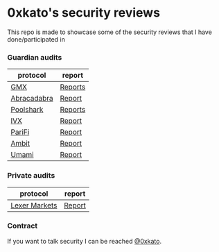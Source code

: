 # 0xkato's security reviews

This repo is made to showcase some of the security reviews that I have done/participated in

### Guardian audits

| protocol | report |
| ---- |  ---------|
| [GMX](https://gmx.io/#/) | [Reports](Guardian/GMX)
| [Abracadabra](https://abracadabra.money/) | [Report](https://github.com/0xkato/Portfolio/blob/main/Guardian/11-14-2023_Abracadabra_GMXV2.pdf)
| [Poolshark](https://www.poolshark.fi/) | [Reports](Guardian/Poolshark)
| [IVX](https://www.ivx.fi/) | [Report](https://github.com/0xkato/Portfolio/blob/main/Guardian/09-13-2023-IVX.pdf)
| [PariFi](https://parifi.org/) | [Report](https://github.com/0xkato/Portfolio/blob/main/Guardian/09-03-2023-PariFi.pdf)
| [Ambit](https://ambitfi.com/) | [Report](https://github.com/0xkato/Portfolio/blob/main/Guardian/2023-12-06_Ambit.pdf)
| [Umami](https://umami.finance/) | [Report](https://github.com/0xkato/Portfolio/blob/main/Guardian/2024-01-10_Umami.pdf)

### Private audits

| protocol | report |
| ---- | --------- |
| [Lexer Markets](https://www.lexer.markets/) | [Report](https://github.com/0xkato/Portfolio/blob/main/Solo/Security_Review_Lexer_Markets_Final_Report.pdf)


### Contract

If you want to talk security I can be reached [@0xkato](http://twitter.com/0xkato).
